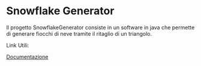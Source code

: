 # Snowflake Generator
Il progetto SnowflakeGenerator consiste in un software in java che permette di generare fiocchi di neve tramite il ritaglio di un triangolo.

Link Utili:

[Documentazione](DocumentazioneCompleta.md)
